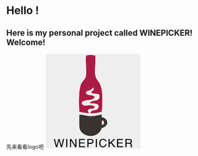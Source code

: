 # Hello ! 
##  Here is my personal project called **WINEPICKER**! Welcome!

先来看看logo吧
<img src="https://github.com/bjtuwanghui/mywinepicker/raw/master/images_introduction/logo.png?raw=true" width="50%" height="50%">

